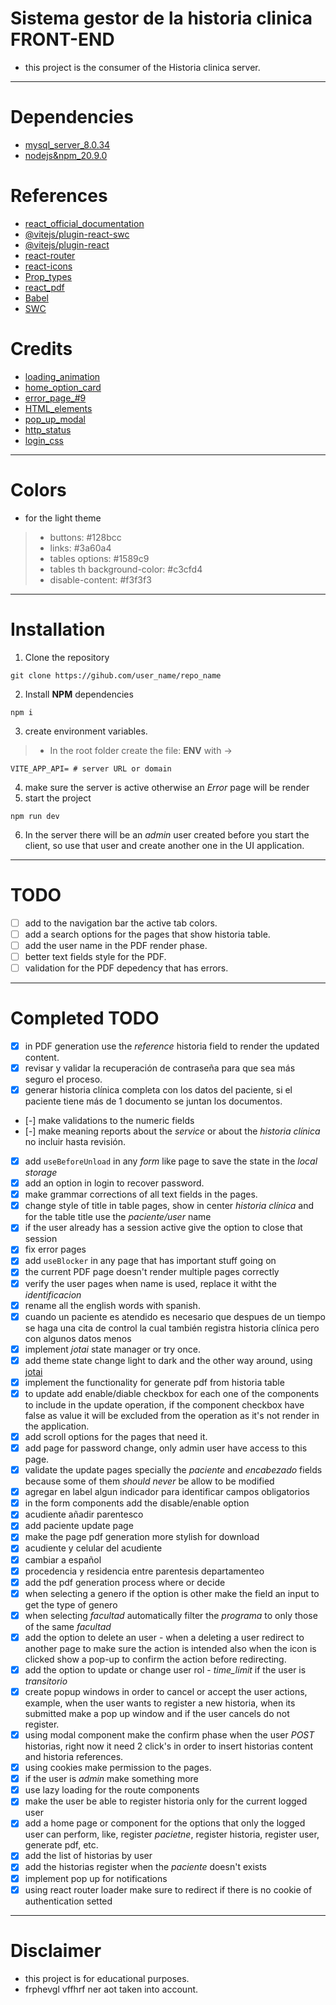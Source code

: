 # Sistema gestor de la historia clinica FRONT-END
- this project is the consumer of the Historia clinica server.

----

# Dependencies
- [mysql_server_8.0.34](https://dev.mysql.com/downloads/mysql/)
- [nodejs&npm_20.9.0](https://nodejs.org/en)

# References
- [react_official_documentation](https://react.dev/learn)
- [@vitejs/plugin-react-swc](https://github.com/vitejs/vite-plugin-react-swc)
- [@vitejs/plugin-react](https://github.com/vitejs/vite-plugin-react/blob/main/packages/plugin-react/README.md)
- [react-router](https://reactrouter.com)
- [react-icons](https://react-icons.github.io/react-icons/)
- [Prop_types](https://www.npmjs.com/package/prop-types)
- [react_pdf](https://react-pdf.org)
- [Babel](https://babeljs.io/)
- [SWC](https://swc.rs/)

# Credits
- [loading_animation](https://css-loaders.com/factory/#l7)
- [home_option_card](https://uiverse.io/Alaner-xs/sweet-seahorse-62)
- [error_page_#9](https://webdeasy.de/en/html-css-404-page-templates/)
- [HTML_elements](https://developer.mozilla.org/en-US/docs/Web/HTML/Element)
- [pop_up_modal](https://blog.logrocket.com/creating-reusable-pop-up-modal-react/)
- [http_status](https://developer.mozilla.org/en-US/docs/Web/HTTP/Status#information_responses)
- [login_css](https://codepen.io/ayush602/pen/mdQJreW)

---

# Colors
- for the light theme
>- buttons: #128bcc
>- links: #3a60a4
>- tables options: #1589c9
>- tables th background-color: #c3cfd4
>- disable-content: #f3f3f3

----
# Installation
1. Clone the repository
```shell
git clone https://gihub.com/user_name/repo_name
```
2. Install **NPM** dependencies
```shell
npm i
```
3. create environment variables.
>- In the root folder create the file: **ENV** with ->
```env
VITE_APP_API= # server URL or domain
```
4. make sure the server is active otherwise an *Error* page will be render
5. start the project
```shell
npm run dev
```
6. In the server there will be an *admin* user created before you start the client, so use that user and create another one in the UI application.

----

# TODO
- [ ] add to the navigation bar the active tab colors.
- [ ] add a search options for the pages that show historia table.
- [ ] add the user name in the PDF render phase.
- [ ] better text fields style for the PDF.
- [ ] validation for the PDF depedency that has errors.

----

# Completed TODO
- [x] in PDF generation use the *reference* historia field to render the updated content.
- [x] revisar y validar la recuperación de contraseña para que sea más seguro el proceso.
- [x] generar historia clínica completa con los datos del paciente, si el paciente tiene más de 1 documento se juntan los documentos.
- [-] make validations to the numeric fields
- [-] make meaning reports about the *service* or about the *historia clínica* no incluir hasta revisión.
- [x] add `useBeforeUnload` in any *form* like page to save the state in the *local storage*
- [x] add an option in login to recover password.
- [x] make grammar corrections of all text fields in the pages.
- [x] change style of title in table pages, show in center *historia clínica* and for the table title use the *paciente/user* name
- [x] if the user already has a session active give the option to close that session
- [x] fix error pages
- [x] add `useBlocker` in any page that has important stuff going on
- [x] the current PDF page doesn't render multiple pages correctly
- [x] verify the user pages when name is used, replace it witht the *identificacion*
- [x] rename all the english words with spanish.
- [x] cuando un paciente es atendido es necesario que despues de un tiempo se haga una cita de control la cual también registra historia clínica pero con algunos datos menos
- [x] implement *jotai* state manager or try once.
- [x] add theme state change light to dark and the other way around, using [jotai](https://jotai.org)
- [x] implement the functionality for generate pdf from historia table
- [x] to update add enable/diable checkbox for each one of the components to include in the update operation, if the component checkbox have false as value it will be excluded from the operation as it's not render in the application.
- [x] add scroll options for the pages that need it.
- [x] add page for password change, only admin user have access to this page.
- [x] validate the update pages specially the *paciente* and *encabezado* fields because some of them *should never* be allow to be modified
- [x] agregar en label algun indicador para identificar campos obligatorios
- [x] in the form components add the disable/enable option
- [x] acudiente añadir parentesco
- [x] add paciente update page
- [x] make the page pdf generation more stylish for download 
- [x] acudiente y celular del acudiente
- [x] cambiar a español
- [x] procedencia y residencia entre parentesis departamenteo
- [x] add the pdf generation process where or decide
- [x] when selecting a genero if the option is other make the field an input to get the type of genero
- [x] when selecting *facultad* automatically filter the *programa* to only those of the same *facultad*
- [x] add the option to delete an user - when a deleting a user redirect to another page to make sure the action is intended also when the icon is clicked show a pop-up to confirm the action before redirecting.
- [x] add the option to update or change user rol - *time_limit* if the user is *transitorio*
- [x] create popup windows in order to cancel or accept the user actions, example, when the user wants to register a new historia, when its submitted make a pop up window and if the user cancels do not register.
- [x] using modal component make the confirm phase when the user *POST* historias, right now it need 2 click's in order to insert historias content and historia references.
- [x] using cookies make permission to the pages.
- [x] if the user is *admin* make something more
- [x] use lazy loading for the route components
- [x] make the user be able to register historia only for the current logged user
- [x] add a home page or component for the options that only the logged user can perform, like, register *pacietne*, register historia, register user, generate pdf, etc.
- [x] add the list of historias by user
- [x] add the historias register when the *paciente* doesn't exists
- [x] implement pop up for notifications
- [x] using react router loader make sure to redirect if there is no cookie of authentication setted

----

# Disclaimer
- this project is for educational purposes.
- frphevgl vffhrf ner aot taken into account.

